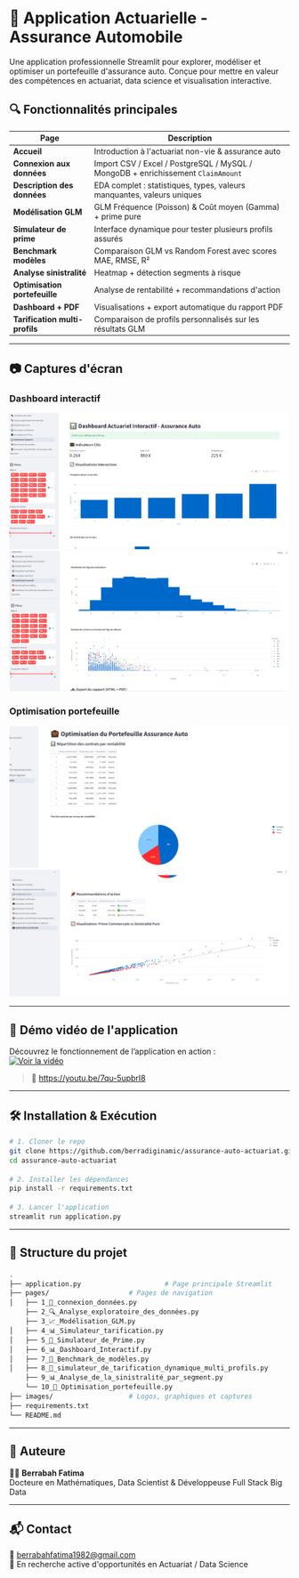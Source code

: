 # 🚗 Application Actuarielle - Assurance Automobile

Une application professionnelle Streamlit pour explorer, modéliser et optimiser un portefeuille d'assurance auto. Conçue pour mettre en valeur des compétences en actuariat, data science et visualisation interactive.

## 🔍 Fonctionnalités principales

| Page | Description |
|------|-------------|
| **Accueil** | Introduction à l'actuariat non-vie & assurance auto |
| **Connexion aux données** | Import CSV / Excel / PostgreSQL / MySQL / MongoDB + enrichissement `ClaimAmount` |
| **Description des données** | EDA complet : statistiques, types, valeurs manquantes, valeurs uniques |
| **Modélisation GLM** | GLM Fréquence (Poisson) & Coût moyen (Gamma) + prime pure |
| **Simulateur de prime** | Interface dynamique pour tester plusieurs profils assurés |
| **Benchmark modèles** | Comparaison GLM vs Random Forest avec scores MAE, RMSE, R² |
| **Analyse sinistralité** | Heatmap + détection segments à risque |
| **Optimisation portefeuille** | Analyse de rentabilité + recommandations d'action |
| **Dashboard + PDF** | Visualisations + export automatique du rapport PDF |
| **Tarification multi-profils** | Comparaison de profils personnalisés sur les résultats GLM |

---

## 📷 Captures d'écran

### Dashboard interactif
![Dashboard](images/Dashboard1.png)
![Dashboard](images/Dashboard2.png)

### Optimisation portefeuille
![Optimisation](images/Optimisation1.png)
![Optimisation](images/Optimisation2.png)

---
## 🎥 Démo vidéo de l'application

Découvrez le fonctionnement de l’application en action :  
[![Voir la vidéo](https://img.youtube.com/vi/7qu-5upbrI8/0.jpg)](https://youtu.be/7qu-5upbrI8)

> 🔗 https://youtu.be/7qu-5upbrI8

---

## 🛠 Installation & Exécution

```bash
# 1. Cloner le repo
git clone https://github.com/berradiginamic/assurance-auto-actuariat.git
cd assurance-auto-actuariat

# 2. Installer les dépendances
pip install -r requirements.txt

# 3. Lancer l'application
streamlit run application.py
```

---

## 📁 Structure du projet

```bash
.
├── application.py                     # Page principale Streamlit
├── pages/                    # Pages de navigation
│   ├── 1_🔌_connexion_données.py
    ├── 2_🔍_Analyse_exploratoire_des_données.py
    ├── 3_📈_Modélisation_GLM.py
│   ├── 4_📊_Simulateur_tarification.py
│   ├── 5_🧮_Simulateur_de_Prime.py
│   ├── 6_📊_Dashboard_Interactif.py
│   ├── 7_🧠_Benchmark_de_modèles.py
│   ├── 8_🎯_simulateur_de_tarification_dynamique_multi_profils.py
    ├── 9_📊_Analyse_de_la_sinistralité_par_segment.py
    └── 10_💼_Optimisation_portefeuille.py
├── images/                   # Logos, graphiques et captures
├── requirements.txt
└── README.md
```

---


## 🧠 Auteure

👩‍💻 **Berrabah Fatima**  
Docteure en Mathématiques, Data Scientist & Développeuse Full Stack Big Data  


---

## 📬 Contact

📧 berrabahfatima1982@gmail.com  
💼 En recherche active d'opportunités en Actuariat / Data Science
